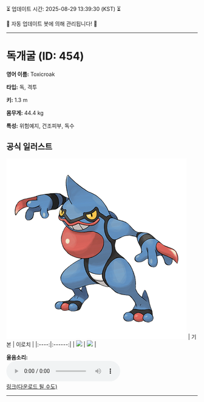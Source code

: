 
⏳ 업데이트 시간: 2025-08-29 13:39:30 (KST) ⏳

🤖 자동 업데이트 봇에 의해 관리됩니다! 🤖

---

# 독개굴 (ID: 454)
**영어 이름:** Toxicroak

**타입:** 독, 격투

**키:** 1.3 m

**몸무게:** 44.4 kg

**특성:** 위험예지, 건조피부, 독수

## 공식 일러스트
![](https://raw.githubusercontent.com/PokeAPI/sprites/master/sprites/pokemon/other/official-artwork/454.png)
| 기본 | 이로치 |
|:----:|:------:|
| <img src="http://play.pokemonshowdown.com/sprites/ani/toxicroak.gif" width="200"> | <img src="http://play.pokemonshowdown.com/sprites/ani-shiny/toxicroak.gif" width="200"> |

**울음소리:**<br><audio controls src="https://raw.githubusercontent.com/PokeAPI/cries/main/cries/pokemon/latest/454.ogg"></audio><br> [링크(다운로드 될 수도)](https://raw.githubusercontent.com/PokeAPI/cries/main/cries/pokemon/latest/454.ogg)


---
